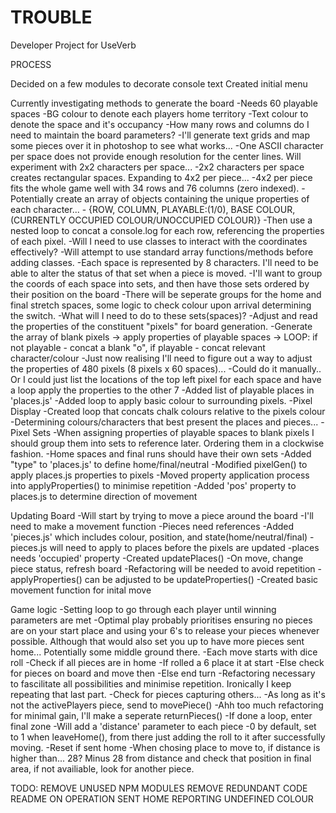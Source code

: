 # TROUBLE
 Developer Project for UseVerb


PROCESS

Decided on a few modules to decorate console text
Created initial menu

Currently investigating methods to generate the board
	-Needs 60 playable spaces
 		-BG colour to denote each players home territory
 		-Text colour to denote the space and it's occupancy
	-How many rows and columns do I need to maintain the board parameters?
		-I'll generate text grids and map some pieces over it in photoshop to see what works...
		-One ASCII character per space does not provide enough resolution for the center lines. Will experiment with 2x2 characters per space...
		-2x2 characters per space creates rectangular spaces. Expanding to 4x2 per piece...
		-4x2 per piece fits the whole game well with 34 rows and 76 columns (zero indexed).
	-Potentially create an array of objects containing the unique properties of each character...
		- {ROW, COLUMN, PLAYABLE:(1/0), BASE COLOUR, (CURRENTLY OCCUPIED COLOUR/UNOCCUPIED COLOUR)}
		-Then use a nested loop to concat a console.log for each row, referencing the properties of each pixel.
		-Will I need to use classes to interact with the coordinates effectively?
			-Will attempt to use standard array functions/methods before adding classes.
		-Each space is represented by 8 characters. I'll need to be able to alter the status of that set when a piece is moved.
		-I'll want to group the coords of each space into sets, and then have those sets ordered by their position on the board
			-There will be seperate groups for the home and final stretch spaces, some logic to check colour upon arrival determining the switch.
		-What will I need to do to these sets(spaces)?
			-Adjust and read the properties of the constituent "pixels" for board generation.
	-Generate the array of blank pixels -> apply properties of playable spaces -> LOOP: if not playable - concat a blank "o", if playable - concat relevant character/colour
		-Just now realising I'll need to figure out a way to adjust the properties of 480 pixels (8 pixels x 60 spaces)...
			-Could do it manually.. Or I could just list the locations of the top left pixel for each space and have a loop apply the properties to the other 7
				-Added list of playable places in 'places.js'
				-Added loop to apply basic colour to surrounding pixels.
	-Pixel Display
		-Created loop that concats chalk colours relative to the pixels colour
		-Determining colours/characters that best present the places and pieces...
	-Pixel Sets
		-When assigning properties of playable spaces to blank pixels I should group them into sets to reference later. Ordering them in a clockwise fashion.
		-Home spaces and final runs should have their own sets
			-Added "type" to 'places.js' to define home/final/neutral
			-Modified pixelGen() to apply places.js properties to pixels
		 		-Moved property application process into applyProperties() to minimise repetition
		-Added 'pos' property to places.js to determine direction of movement

Updating Board
	-Will start by trying to move a piece around the board
		-I'll need to make a movement function
			-Pieces need references
				-Added 'pieces.js' which includes colour, position, and state(home/neutral/final)
				-pieces.js will need to apply to places before the pixels are updated
					-places needs 'occupied' property
					-Created updatePlaces()
			-On move, change piece status, refresh board
		-Refactoring will be needed to avoid repetition
			-applyProperties() can be adjusted to be updateProperties()
	-Created basic movement function for inital move

Game logic
	-Setting loop to go through each player until winning parameters are met
	-Optimal play probably prioritises ensuring no pieces are on your start place and using your 6's to release your pieces whenever possible. Although that would also set you up to have more pieces sent home... Potentially some middle ground there.
		-Each move starts with dice roll
		-Check if all pieces are in home
			-If rolled a 6 place it at start
			-Else check for pieces on board and move then
			-Else end turn
	-Refactoring necessary to fascilitate all possibilities and minimise repetition. Ironically I keep repeating that last part.
	-Check for pieces capturing others...
		-As long as it's not the activePlayers piece, send to movePiece()
			-Ahh too much refactoring for minimal gain, I'll make a seperate returnPieces()
	-If done a loop, enter final zone
		-Will add a 'distance' parameter to each piece
		 	-0 by default, set to 1 when leaveHome(), from there just adding the roll to it after successfully moving.
			-Reset if sent home
			-When chosing place to move to, if distance is higher than... 28? Minus 28 from distance and check that position in final area, if not availiable, look for another piece.

TODO:
REMOVE UNUSED NPM MODULES
REMOVE REDUNDANT CODE
README ON OPERATION
SENT HOME REPORTING UNDEFINED COLOUR